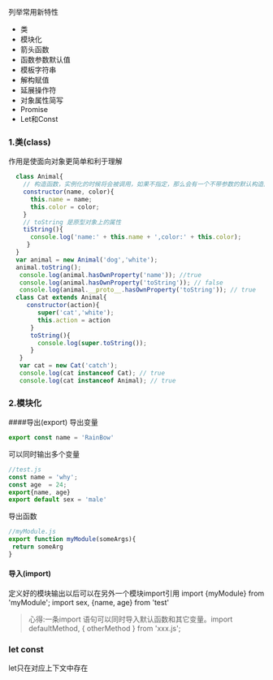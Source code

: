 列举常用新特性
- 类
- 模块化
- 箭头函数
- 函数参数默认值
- 模板字符串
- 解构赋值
- 延展操作符
- 对象属性简写
- Promise
- Let和Const

### 1.类(class)  
作用是使面向对象更简单和利于理解
``` javascript
  class Animal{
    // 构造函数，实例化的时候将会被调用，如果不指定，那么会有一个不带参数的默认构造函数.
    constructor(name, color){
      this.name = name;
      this.color = color;
    }
    // toString 是原型对象上的属性
    tiString(){
      console.log('name:' + this.name + ',color:' + this.color);
     }
  }
  var animal = new Animal('dog','white');
  animal.toString();
   console.log(animal.hasOwnProperty('name')); //true
   console.log(animal.hasOwnProperty('toString')); // false
   console.log(animal.__proto__.hasOwnProperty('toString')); // true
  class Cat extends Animal{
     constructor(action){
        super('cat','white');
        this.action = action
      }
      toString(){
        console.log(super.toString());
      }
   }
   var cat = new Cat('catch');
   console.log(cat instanceof Cat); // true
   console.log(cat instanceof Animal); // true
```
### 2.模块化
####导出(export)
导出变量 

``` javascript
export const name = 'RainBow'
```
可以同时输出多个变量 

``` javascript
//test.js
const name = 'why';
const age  = 24;
export{name, age}
export default sex = 'male'
```
导出函数 

``` javascript
//myModule.js
export function myModule(someArgs){
 return someArg
}
```
#### 导入(import)
定义好的模块输出以后可以在另外一个模块import引用
import {myModule} from 'myModule';
import sex, {name, age} from 'test'

>心得:一条import 语句可以同时导入默认函数和其它变量。import defaultMethod, { otherMethod } from 'xxx.js';




### let const
let只在对应上下文中存在
